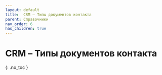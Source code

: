 ```yaml
---
layout: default
title:	CRM – Типы документов контакта
parent: Справочники
nav_order: 6
has_children: true
---
```


# CRM – Типы документов контакта
{: .no_toc }
